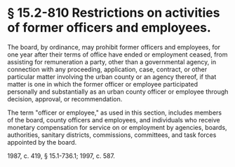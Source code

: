 # § 15.2-810 Restrictions on activities of former officers and employees.

<p>The board, by ordinance, may prohibit former officers and employees, for one year after their terms of office have ended or employment ceased, from assisting for remuneration a party, other than a governmental agency, in connection with any proceeding, application, case, contract, or other particular matter involving the urban county or an agency thereof, if that matter is one in which the former officer or employee participated personally and substantially as an urban county officer or employee through decision, approval, or recommendation.</p><p>The term "officer or employee," as used in this section, includes members of the board, county officers and employees, and individuals who receive monetary compensation for service on or employment by agencies, boards, authorities, sanitary districts, commissions, committees, and task forces appointed by the board.</p><p>1987, c. 419, § 15.1-736.1; 1997, c. 587.</p>